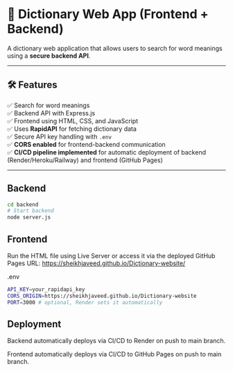 # 📖 Dictionary Web App (Frontend + Backend)

A dictionary web application that allows users to search for word meanings using a **secure backend API**.

---

## **🛠 Features**
✅ Search for word meanings  
✅ Backend API with Express.js  
✅ Frontend using HTML, CSS, and JavaScript  
✅ Uses **RapidAPI** for fetching dictionary data  
✅ Secure API key handling with `.env`  
✅ **CORS enabled** for frontend-backend communication  
✅ **CI/CD pipeline implemented** for automatic deployment of backend (Render/Heroku/Railway) and frontend (GitHub Pages)

---

## **Backend**
```bash
cd backend
# Start backend
node server.js
```

## **Frontend**

Run the HTML file using Live Server or access it via the deployed GitHub Pages URL:
https://sheikhjaveed.github.io/Dictionary-website/

.env
```bash
API_KEY=your_rapidapi_key
CORS_ORIGIN=https://sheikhjaveed.github.io/Dictionary-website
PORT=3000 # optional, Render sets it automatically
```

## **Deployment**

Backend automatically deploys via CI/CD to Render on push to main branch.

Frontend automatically deploys via CI/CD to GitHub Pages on push to main branch.
